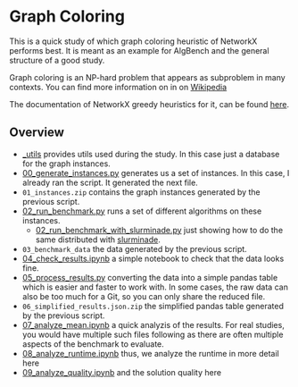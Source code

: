 # Graph Coloring

This is a quick study of which graph coloring heuristic of NetworkX performs
best. It is meant as an example for AlgBench and the general structure of a good
study.

Graph coloring is an NP-hard problem that appears as subproblem in many
contexts. You can find more information on in on
[Wikipedia](https://en.wikipedia.org/wiki/Graph_coloring)

The documentation of NetworkX greedy heuristics for it, can be found
[here](https://networkx.org/documentation/stable/reference/algorithms/generated/networkx.algorithms.coloring.greedy_color.html#networkx.algorithms.coloring.greedy_color).

## Overview

- [_utils](./_utils) provides utils used during the study. In this case just a database
  for the graph instances.
- [00_generate_instances.py](./00_generate_instances.py) generates us a set of instances. In this case, I
  already ran the script. It generated the next file.
- `01_instances.zip` contains the graph instances generated by the previous
  script.
- [02_run_benchmark.py](./02_run_benchmark.py) runs a set of different algorithms on these instances.
  - [02_run_benchmark_with_slurminade.py](./02_run_benchmark_with_slurminade.py) just showing how to do the same
    distributed with [slurminade](https://github.com/d-krupke/slurminade).
- `03_benchmark_data` the data generated by the previous script.
- [04_check_results.ipynb](./04_check_results.ipynb) a simple notebook to check that the data looks fine.
- [05_process_results.py](./05_process_results.py) converting the data into a simple pandas table which
  is easier and faster to work with. In some cases, the raw data can also be too
  much for a Git, so you can only share the reduced file.
- `06_simplified_results.json.zip` the simplified pandas table generated by the
  previous script.
- [07_analyze_mean.ipynb](./07_analyze_mean.ipynb) a quick analyzis of the results. For real studies, you
  would have multiple such files following as there are often multiple aspects
  of the benchmark to evaluate.
- [08_analyze_runtime.ipynb](./08_analyze_runtime.ipynb) thus, we analyze the runtime in more detail here
- [09_analyze_quality.ipynb](./09_analyze_quality.ipynb) and the solution quality here
